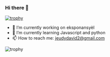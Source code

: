 ### Hi there 👋
[![trophy](https://github-profile-trophy.vercel.app/?username=JeudyDavid)](https://github.com/JeudyDavid/github-profile-trophy)





- 🔭 I’m currently working on eksponansyèl
- 🌱 I’m currently learning Javascript and python
- 📫 How to reach me: jeudydavid2@gmail.com

![trophy](https://github-profile-trophy.vercel.app/?username=JeudyDavid&title=Followers)

